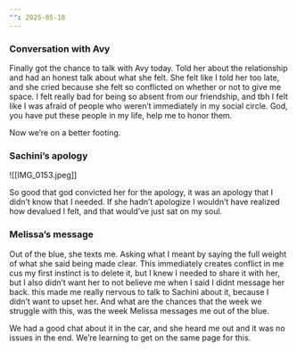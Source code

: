 ```yaml
---
"": 2025-05-18
---
```

### Conversation with Avy

Finally got the chance to talk with Avy today. Told her about the relationship and had an honest talk about what she felt. She felt like I told her too late, and she cried because she felt so conflicted on whether or not to give me space. I felt really bad for being so absent from our friendship, and tbh I felt like I was afraid of people who weren’t immediately in my social circle. God, you have put these people in my life, help me to honor them.

Now we’re on a better footing.

### Sachini’s apology

![[IMG_0153.jpeg]]

So good that god convicted her for the apology, it was an apology that I didn’t know that I needed. If she hadn’t apologize I wouldn’t have realized how devalued I felt, and that would’ve just sat on my soul.

### Melissa’s message

Out of the blue, she texts me. Asking what I meant by saying the full weight of what she said being made clear. This immediately creates conflict in me cus my first instinct is to delete it, but I knew I needed to share it with her, but I also didn’t want her to not believe me when I said I didnt message her back. this made me really nervous to talk to Sachini about it, because I didn’t want to upset her. And what are the chances that the week we struggle with this, was the week Melissa messages me out of the blue.

We had a good chat about it in the car, and she heard me out and it was no issues in the end. We’re learning to get on the same page for this.